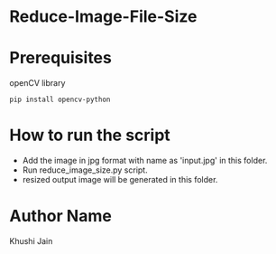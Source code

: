 # Reduce-Image-File-Size
# Prerequisites
openCV library

`pip install opencv-python`
# How to run the script
- Add the image in jpg format with name as 'input.jpg' in this folder.
- Run reduce_image_size.py script.
- resized output image will be generated in this folder.
 # Author Name
 Khushi Jain
